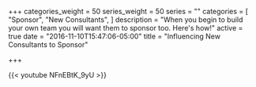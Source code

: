 +++
categories_weight = 50
series_weight = 50
series = ""
categories = [
  "Sponsor",
  "New Consultants",
]
description = "When you begin to build your own team you will want them to sponsor too. Here's how!"
active = true
date = "2016-11-10T15:47:06-05:00"
title = "Influencing New Consultants to Sponsor"

+++

{{< youtube NFnEBtK_9yU >}}
